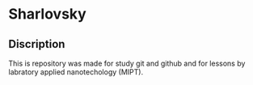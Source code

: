 # Sharlovsky

## Discription

This is repository was made for study git and github
and for lessons by labratory applied nanotechology (MIPT).
